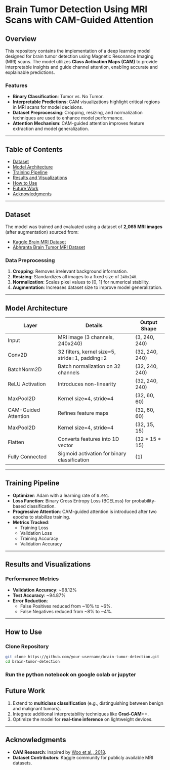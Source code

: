 # Brain Tumor Detection Using MRI Scans with CAM-Guided Attention

## Overview

This repository contains the implementation of a deep learning model designed for brain tumor detection using Magnetic Resonance Imaging (MRI) scans. The model utilizes **Class Activation Maps (CAM)** to provide interpretable insights and guide channel attention, enabling accurate and explainable predictions.

### Features
- **Binary Classification**: Tumor vs. No Tumor.
- **Interpretable Predictions**: CAM visualizations highlight critical regions in MRI scans for model decisions.
- **Dataset Preprocessing**: Cropping, resizing, and normalization techniques are used to enhance model performance.
- **Attention Mechanism**: CAM-guided attention improves feature extraction and model generalization.

---

## Table of Contents
- [Dataset](#dataset)
- [Model Architecture](#model-architecture)
- [Training Pipeline](#training-pipeline)
- [Results and Visualizations](#results-and-visualizations)
- [How to Use](#how-to-use)
- [Future Work](#future-work)
- [Acknowledgments](#acknowledgments)

---

## Dataset
The model was trained and evaluated using a dataset of **2,065 MRI images** (after augmentation) sourced from:
- [Kaggle Brain MRI Dataset](https://www.kaggle.com/datasets/navoneel/brain-mri-images-for-brain-tumor-detection)
- [Abhranta Brain Tumor MRI Dataset](https://www.kaggle.com/datasets/abhranta/brain-tumor-detection-mri)

### Data Preprocessing
1. **Cropping**: Removes irrelevant background information.
2. **Resizing**: Standardizes all images to a fixed size of `240x240`.
3. **Normalization**: Scales pixel values to [0, 1] for numerical stability.
4. **Augmentation**: Increases dataset size to improve model generalization.

---

## Model Architecture

| **Layer**             | **Details**                                  | **Output Shape**     |
|------------------------|----------------------------------------------|----------------------|
| Input                 | MRI image (3 channels, 240x240)             | (3, 240, 240)       |
| Conv2D                | 32 filters, kernel size=5, stride=1, padding=2 | (32, 240, 240)      |
| BatchNorm2D           | Batch normalization on 32 channels          | (32, 240, 240)      |
| ReLU Activation       | Introduces non-linearity                    | (32, 240, 240)      |
| MaxPool2D             | Kernel size=4, stride=4                     | (32, 60, 60)        |
| CAM-Guided Attention  | Refines feature maps                        | (32, 60, 60)        |
| MaxPool2D             | Kernel size=4, stride=4                     | (32, 15, 15)        |
| Flatten               | Converts features into 1D vector            | (32 * 15 * 15)      |
| Fully Connected       | Sigmoid activation for binary classification | (1)                 |

---

## Training Pipeline

- **Optimizer**: Adam with a learning rate of `0.001`.
- **Loss Function**: Binary Cross Entropy Loss (BCELoss) for probability-based classification.
- **Progressive Attention**: CAM-guided attention is introduced after two epochs to stabilize training.
- **Metrics Tracked**:
  - Training Loss
  - Validation Loss
  - Training Accuracy
  - Validation Accuracy

---

## Results and Visualizations

### Performance Metrics
- **Validation Accuracy**: ~98.12%
- **Test Accuracy**: ~94.87%
- **Error Reduction**:
  - False Positives reduced from ~10% to ~6%.
  - False Negatives reduced from ~8% to ~4%.


---

## How to Use

### Clone Repository
```bash
git clone https://github.com/your-username/brain-tumor-detection.git
cd brain-tumor-detection
```

### Run the python notebook on google colab or jupyter

## Future Work
1. Extend to **multiclass classification** (e.g., distinguishing between benign and malignant tumors).
2. Integrate additional interpretability techniques like **Grad-CAM++**.
3. Optimize the model for **real-time inference** on lightweight devices.

---

## Acknowledgments
- **CAM Research**: Inspired by [Woo et al., 2018](https://arxiv.org/pdf/1807.06521v2).
- **Dataset Contributors**: Kaggle community for publicly available MRI datasets.


